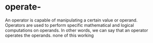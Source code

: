 # operate-
An operator is capable of manipulating a certain value or operand. Operators are used to perform specific mathematical and logical computations on operands. In other words, we can say that an operator operates the operands.
none of this working
